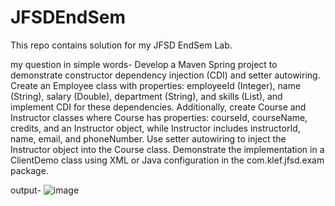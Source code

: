 # JFSDEndSem
This repo contains solution for my JFSD EndSem Lab.

my question in simple words-
Develop a Maven Spring project to demonstrate constructor dependency injection (CDI) and setter autowiring. Create an Employee class with properties: employeeId (Integer), name (String), salary (Double), department (String), and skills (List<String>), and implement CDI for these dependencies. Additionally, create Course and Instructor classes where Course has properties: courseId, courseName, credits, and an Instructor object, while Instructor includes instructorId, name, email, and phoneNumber. Use setter autowiring to inject the Instructor object into the Course class. Demonstrate the implementation in a ClientDemo class using XML or Java configuration in the com.klef.jfsd.exam package.

output-
![image](https://github.com/user-attachments/assets/e1fd6ace-88ab-49a6-8316-e47e561baba7)
